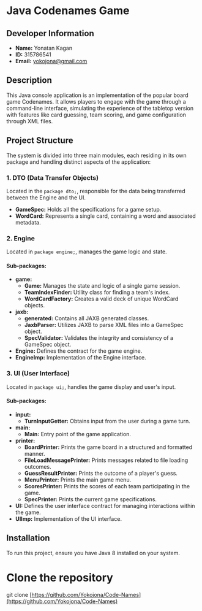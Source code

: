 # Java Codenames Game

## Developer Information
- **Name:** Yonatan Kagan
- **ID:** 315786541
- **Email:** [yokojona@gmail.com](mailto:yokojona@gmail.com)

## Description
This Java console application is an implementation of the popular board game Codenames. 
It allows players to engage with the game through a command-line interface,
simulating the experience of the tabletop version with features like card guessing, team scoring, and game configuration through XML files.

## Project Structure
The system is divided into three main modules, each residing in its own package and handling distinct aspects of the application:

### 1. DTO (Data Transfer Objects)
Located in the `package dto;`, responsible for the data being transferred between the Engine and the UI.
- **GameSpec:** Holds all the specifications for a game setup.
- **WordCard:** Represents a single card, containing a word and associated metadata.

### 2. Engine
Located in `package engine;`, manages the game logic and state.
#### Sub-packages:
- **game:**
  - **Game:** Manages the state and logic of a single game session.
  - **TeamIndexFinder:** Utility class for finding a team's index.
  - **WordCardFactory:** Creates a valid deck of unique WordCard objects.
- **jaxb:**
  - **generated:** Contains all JAXB generated classes.
  - **JaxbParser:** Utilizes JAXB to parse XML files into a GameSpec object.
  - **SpecValidator:** Validates the integrity and consistency of a GameSpec object.
- **Engine:** Defines the contract for the game engine.
- **EngineImp:** Implementation of the Engine interface.

### 3. UI (User Interface)
Located in `package ui;`, handles the game display and user's input.
#### Sub-packages:
- **input:**
  - **TurnInputGetter:** Obtains input from the user during a game turn.
- **main:**
  - **Main:** Entry point of the game application.
- **printer:**
  - **BoardPrinter:** Prints the game board in a structured and formatted manner.
  - **FileLoadMessagePrinter:** Prints messages related to file loading outcomes.
  - **GuessResultPrinter:** Prints the outcome of a player's guess.
  - **MenuPrinter:** Prints the main game menu.
  - **ScoresPrinter:** Prints the scores of each team participating in the game.
  - **SpecPrinter:** Prints the current game specifications.
- **UI:** Defines the user interface contract for managing interactions within the game.
- **UIImp:** Implementation of the UI interface.

## Installation
To run this project, ensure you have Java 8 installed on your system.

# Clone the repository
git clone [https://github.com/Yokojona/Code-Names](https://github.com/Yokojona/Code-Names)
